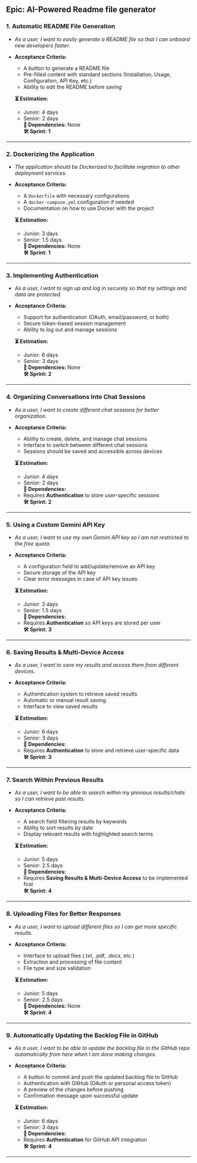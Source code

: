## **Epic: AI-Powered Readme file generator**

### **1. Automatic README File Generation**

- _As a user, I want to easily generate a README file so that I can onboard new developers faster._
- **Acceptance Criteria:**

  - A button to generate a README file
  - Pre-filled content with standard sections (Installation, Usage, Configuration, API Key, etc.)
  - Ability to edit the README before saving

  **⏳ Estimation:**

  - Junior: 4 days
  - Senior: 2 days  
    **🔗 Dependencies:** None  
    **🛠 Sprint:** **1**

---

### **2. Dockerizing the Application**

- _The application should be Dockerized to facilitate migration to other deployment services._
- **Acceptance Criteria:**

  - A `Dockerfile` with necessary configurations
  - A `docker-compose.yml` configuration if needed
  - Documentation on how to use Docker with the project

  **⏳ Estimation:**

  - Junior: 3 days
  - Senior: 1.5 days  
    **🔗 Dependencies:** None  
    **🛠 Sprint:** **1**

---

### **3. Implementing Authentication**

- _As a user, I want to sign up and log in securely so that my settings and data are protected._
- **Acceptance Criteria:**

  - Support for authentication (OAuth, email/password, or both)
  - Secure token-based session management
  - Ability to log out and manage sessions

  **⏳ Estimation:**

  - Junior: 6 days
  - Senior: 3 days  
    **🔗 Dependencies:** None  
    **🛠 Sprint:** **2**

---

### **4. Organizing Conversations Into Chat Sessions**

- _As a user, I want to create different chat sessions for better organization._
- **Acceptance Criteria:**

  - Ability to create, delete, and manage chat sessions
  - Interface to switch between different chat sessions
  - Sessions should be saved and accessible across devices

  **⏳ Estimation:**

  - Junior: 4 days
  - Senior: 2 days  
    **🔗 Dependencies:**
  - Requires **Authentication** to store user-specific sessions  
    **🛠 Sprint:** **2**

---

### **5. Using a Custom Gemini API Key**

- _As a user, I want to use my own Gemini API key so I am not restricted to the free quota._
- **Acceptance Criteria:**

  - A configuration field to add/update/remove an API key
  - Secure storage of the API key
  - Clear error messages in case of API key issues

  **⏳ Estimation:**

  - Junior: 3 days
  - Senior: 1.5 days  
    **🔗 Dependencies:**
  - Requires **Authentication** so API keys are stored per user  
    **🛠 Sprint:** **3**

---

### **6. Saving Results & Multi-Device Access**

- _As a user, I want to save my results and access them from different devices._
- **Acceptance Criteria:**

  - Authentication system to retrieve saved results
  - Automatic or manual result saving
  - Interface to view saved results

  **⏳ Estimation:**

  - Junior: 6 days
  - Senior: 3 days  
    **🔗 Dependencies:**
  - Requires **Authentication** to store and retrieve user-specific data  
    **🛠 Sprint:** **3**

---

### **7. Search Within Previous Results**

- _As a user, I want to be able to search within my previous results/chats so I can retrieve past results._
- **Acceptance Criteria:**

  - A search field filtering results by keywords
  - Ability to sort results by date
  - Display relevant results with highlighted search terms

  **⏳ Estimation:**

  - Junior: 5 days
  - Senior: 2.5 days  
    **🔗 Dependencies:**
  - Requires **Saving Results & Multi-Device Access** to be implemented first  
    **🛠 Sprint:** **4**

---

### **8. Uploading Files for Better Responses**

- _As a user, I want to upload different files so I can get more specific results._
- **Acceptance Criteria:**

  - Interface to upload files (.txt, .pdf, .docx, etc.)
  - Extraction and processing of file content
  - File type and size validation

  **⏳ Estimation:**

  - Junior: 5 days
  - Senior: 2.5 days  
    **🔗 Dependencies:** None  
    **🛠 Sprint:** **4**

---

### **9. Automatically Updating the Backlog File in GitHub**

- _As a user, I want to be able to update the backlog file in the GitHub repo automatically from here when I am done making changes._
- **Acceptance Criteria:**

  - A button to commit and push the updated backlog file to GitHub
  - Authentication with GitHub (OAuth or personal access token)
  - A preview of the changes before pushing
  - Confirmation message upon successful update

  **⏳ Estimation:**

  - Junior: 6 days
  - Senior: 3 days  
    **🔗 Dependencies:**
  - Requires **Authentication** for GitHub API integration  
    **🛠 Sprint:** **4**

---
